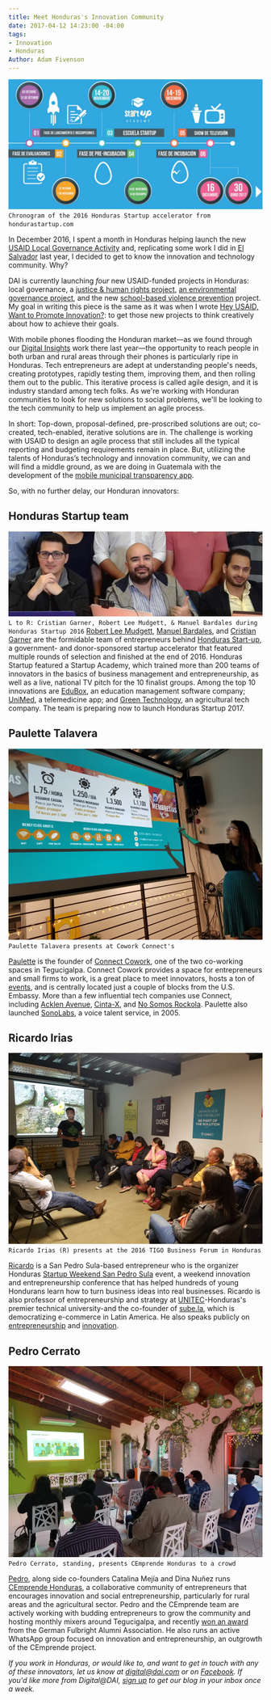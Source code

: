 ```yaml
---
title: Meet Honduras's Innovation Community
date: 2017-04-12 14:23:00 -04:00
tags:
- Innovation
- Honduras
Author: Adam Fivenson
---
```


![01.JPG](/uploads/01.JPG)
`Chronogram of the 2016 Honduras Startup accelerator from hondurastartup.com`

In December 2016, I spent a month in Honduras helping launch the new [USAID Local Governance Activity](https://www.dai.com/our-work/projects/honduras-local-governance-activity-hlg) and, replicating some work I did in [El Salvador](https://dai-global-digital.com/innovation-and-entrepreneurship-in-el-salvador.html) last year, I decided to get to know the innovation and technology community. Why?

DAI is currently launching *four* new USAID-funded projects in Honduras: local governance, a [justice & human rights project](https://www.dai.com/our-work/projects/honduras-justice-human-rights-and-security-strengthening-activity-jhrss), [an environmental governance project](https://www.dai.com/our-work/projects/honduras-ProParque-GEMA), and the new [school-based violence prevention](https://www.dai.com/our-work/projects/honduras-school-based-violence-prevention-activity-sbvpa) project. My goal in writing this piece is the same as it was when I wrote [Hey USAID, Want to Promote Innovation?](https://dai-global-digital.com/hey-usaid-want-to-promote-innovation.html): to get those new projects to think creatively about how to achieve their goals.

<!--more-->

With mobile phones flooding the Honduran market—as we found through our [Digital Insights](https://dai-global-digital.com/honduras-digital-insights.html) work there last year—the opportunity to reach people in both urban and rural areas through their phones is particularly ripe in Honduras. Tech entrepreneurs are adept at understanding people's needs, creating prototypes, rapidly testing them, improving them, and then rolling them out to the public. This iterative process is called agile design, and it is industry standard among tech folks. As we're working with Honduran communities to look for new solutions to social problems, we'll be looking to the tech community to help us implement an agile process.

In short: Top-down, proposal-defined, pre-proscribed solutions are out; co-created, tech-enabled, iterative solutions are in. The challenge is working with USAID to design an agile process that still includes all the typical reporting and budgeting requirements remain in place. But, utilizing the talents of Honduras’s technology and innovation community, we can and will find a middle ground, as we are doing in Guatemala with the development of the [mobile municipal transparency app](https://dai-global-digital.com/citizen-centered-design-guatemala.html).

So, with no further delay, our Honduran innovators:

## Honduras Startup team

![three.jpg](/uploads/three.jpg)
`L to R: Cristian Garner, Robert Lee Mudgett, & Manuel Bardales during Honduras Startup 2016`
[Robert Lee Mudgett](https://www.linkedin.com/in/rmudgett/), [Manuel Bardales](https://www.linkedin.com/in/manuel-bardales-035b1745/), and [Cristian Garner](https://www.linkedin.com/in/crisgarner/) are the formidable team of entrepreneurs behind [Honduras Start-up](http://hondurastartup.com/), a government- and donor-sponsored startup accelerator that featured multiple rounds of selection and finished at the end of 2016. Honduras Startup featured a Startup Academy, which trained more than 200 teams of innovators in the basics of business management and entrepreneurship, as well as a live, national TV pitch for the 10 finalist groups. Among the top 10 innovations are [EduBox](http://edu.boxhn.com/), an education management software company; [UniMed](https://www.facebook.com/unimedhn/), a telemedicine app; and [Green Technology](http://greentechnologyhn.com/site/), an agricultural tech company. The team is preparing now to launch Honduras Startup 2017.

## Paulette Talavera

![02.jpg](/uploads/02.jpg)
`Paulette Talavera presents at Cowork Connect's`

[Paulette](https://www.linkedin.com/in/paulette-talavera-8ab06a10/) is the founder of [Connect Cowork](https://www.facebook.com/ConnectCowork/), one of the two co-working spaces in Tegucigalpa. Connect Cowork provides a space for entrepreneurs and small firms to work, is a great place to meet innovators, hosts a ton of [events](https://www.facebook.com/pg/ConnectCowork/events/?ref=page_internal), and is centrally located just a couple of blocks from the U.S. Embassy. More than a few influential tech companies use Connect, including [Acklen Avenue](http://acklenavenue.com/), [Cinta-X](https://www.cinta-x.net/), and [No Somos Rockola](https://www.facebook.com/nosomosrockola/). Paulette also launched [SonoLabs](https://www.facebook.com/sonolabs/), a voice talent service, in 2005.

## Ricardo Irias

![03.jpg](/uploads/03.jpg)
`Ricardo Irias (R) presents at the 2016 TIGO Business Forum in Honduras`

[Ricardo](https://www.linkedin.com/in/ricardo-irias-86602311/) is a San Pedro Sula-based entrepreneur who is the organizer Honduras [Startup Weekend San Pedro Sula](https://www.facebook.com/SWSanPedroSula/) event, a weekend innovation and entrepreneurship conference that has helped hundreds of young Hondurans learn how to turn business ideas into real businesses. Ricardo is also professor of entrepreneurship and strategy at [UNITEC](http://www.unitec.edu/)-Honduras's premier technical university-and the co-founder of [sube.la](https://www.facebook.com/subelatam/), which is democratizing e-commerce in Latin America. He also speaks publicly on [entrepreneurship](https://www.linkedin.com/pulse/mi-charla-tedx-en-unitec-agrega-esto-tu-lista-my-talk-ricardo-irias) and [innovation](https://www.facebook.com/events/1660537300638878/permalink/1669352466424028/).

## Pedro Cerrato

![04b.jpg](/uploads/04b.jpg)
`Pedro Cerrato, standing, presents CEmprende Honduras to a crowd`

[Pedro](https://www.linkedin.com/in/pedromarcialcerrato/), along side co-founders Catalina Mejía and Dina Nuñez runs [CEmprende Honduras](https://www.facebook.com/cemprendehn/), a collaborative community of entrepreneurs that encourages innovation and social entrepreneurship, particularly for rural areas and the agricultural sector. Pedro and the CEmprende team are actively working with budding entrepreneurs to grow the community and hosting monthly mixers around Tegucigalpa, and recently [won an award](https://www.fulbright-alumni.de/what-we-do/mulertaward/mulert-award-2017.html) from the German Fulbright Alumni Association. He also runs an active WhatsApp group focused on innovation and entrepreneurship, an outgrowth of the CEmprende project.

*If you work in Honduras, or would like to, and want to get in touch with any of these innovators, let us know at digital@dai.com or on [Facebook](http://www.facebook.com/DAIGlobal). If you'd like more from Digital@DAI, [sign up](https://confirmsubscription.com/h/r/066AFBA15492935C) to get our blog in your inbox once a week.*